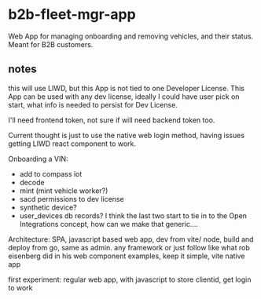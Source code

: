 # b2b-fleet-mgr-app
Web App for managing onboarding and removing vehicles, and their status. Meant for B2B customers.

## notes
this will use LIWD, but this App is not tied to one Developer License.
This App can be used with any dev license, ideally I could have user pick on start,
what info is needed to persist for Dev License.

I'll need frontend token, not sure if will need backend token too. 

Current thought is just to use the native web login method, having issues getting LIWD react component to work.

Onboarding a VIN:
- add to compass iot
- decode
- mint (mint vehicle worker?)
- sacd permissions to dev license
- synthetic device? 
- user_devices db records?
I think the last two start to tie in to the Open Integrations concept, how can we make that generic....


Architecture:
SPA, javascript based web app, dev from vite/ node, build and deploy from go, same as admin.
any framework or just follow like what rob eisenberg did in his web component examples, keep it simple, vite native app

first experiment:
regular web app, with javascript to store clientid, get login to work



